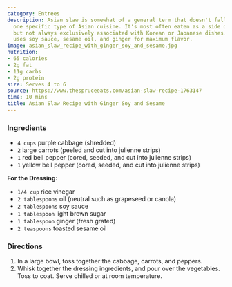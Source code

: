 ```yaml
---
category: Entrees
description: Asian slaw is somewhat of a general term that doesn't fall neatly under
  one specific type of Asian cuisine. It's most often eaten as a side dish and usually
  but not always exclusively associated with Korean or Japanese dishes. This recipe
  uses soy sauce, sesame oil, and ginger for maximum flavor.
image: asian_slaw_recipe_with_ginger_soy_and_sesame.jpg
nutrition:
- 65 calories
- 2g fat
- 11g carbs
- 2g protein
size: Serves 4 to 6
source: https://www.thespruceeats.com/asian-slaw-recipe-1763147
time: 10 mins
title: Asian Slaw Recipe with Ginger Soy and Sesame
---
```

### Ingredients

* `4 cups` purple cabbage (shredded)
* `2` large carrots (peeled and cut into julienne strips)
* `1` red bell pepper (cored, seeded, and cut into julienne strips)
* `1` yellow bell pepper (cored, seeded, and cut into julienne strips)

**For the Dressing:**

* `1/4 cup` rice vinegar
* `2 tablespoons` oil (neutral such as grapeseed or canola)
* `2 tablespoons` soy sauce
* `1 tablespoon` light brown sugar
* `1 tablespoon` ginger (fresh grated)
* `2 teaspoons` toasted sesame oil

### Directions

1. In a large bowl, toss together the cabbage, carrots, and peppers.
2. Whisk together the dressing ingredients, and pour over the vegetables. Toss to coat. Serve chilled or at room temperature.